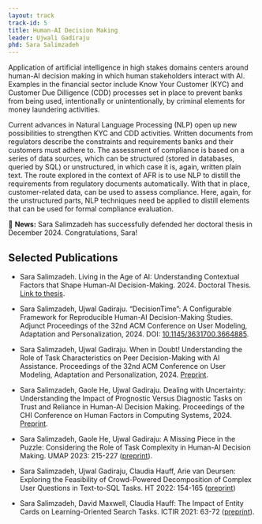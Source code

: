 ```yaml
---
layout: track
track-id: 5
title: Human-AI Decision Making
leader: Ujwali Gadiraju
phd: Sara Salimzadeh
---
```


Application of artificial intelligence in high stakes domains centers around human-AI decision making in which human stakeholders interact with AI.
Examples in the financial sector include Know Your Customer (KYC) and Customer Due Dilligence (CDD) processes set in place to prevent banks from being used, intentionally or unintentionally, by criminal elements for money laundering activities.

Current advances in Natural Language Processing (NLP) open up new possibilities to strengthen KYC and CDD activities.
Written documents from regulators describe the constraints and requirements banks and their customers must adhere to.
The assessment of compliance is based on a series of data sources, which can be structured (stored in databases, queried by SQL) or unstructured, in which case it is, again, written plain text.
The route explored in the context of AFR is to use NLP to distill the requirements from regulatory documents automatically. With that in place, customer-related data, can be used to assess compliance. Here, again, for the unstructured parts, NLP techniques need be applied to distill elements that can be used for formal compliance evaluation.

🔔 **News:** Sara Salimzadeh has successfully defended her doctoral thesis in December 2024. Congratulations, Sara!

## Selected Publications

- Sara Salimzadeh. Living in the Age of AI: Understanding Contextual Factors that Shape Human-AI Decision-Making. 2024. Doctoral Thesis. [Link to thesis](https://resolver.tudelft.nl/uuid:8eddbb29-47d2-4344-8b93-aef440c1628a).

- Sara Salimzadeh, Ujwal Gadiraju. “DecisionTime”: A Configurable Framework for Reproducible Human-AI Decision-Making Studies. Adjunct Proceedings of the 32nd ACM Conference on User Modeling, Adaptation and Personalization, 2024. DOI: [10.1145/3631700.3664885](doi.org/10.1145/3631700.3664885).

- Sara Salimzadeh, Ujwal Gadiraju. When in Doubt! Understanding the Role of Task Characteristics on Peer Decision-Making with AI Assistance. Proceedings of the 32nd ACM Conference on User Modeling, Adaptation and Personalization, 2024. [Preprint](https://pure.tudelft.nl/ws/portalfiles/portal/212873760/3627043.3659567.pdf).

- Sara Salimzadeh, Gaole He, Ujwal Gadiraju. Dealing with Uncertainty: Understanding the Impact of Prognostic Versus Diagnostic Tasks on Trust and Reliance in Human-AI Decision Making. Proceedings of the CHI Conference on Human Factors in Computing Systems, 2024. [Preprint](http://ujwalgadiraju.com/Publications/CHI2024a.pdf).

- Sara Salimzadeh, Gaole He, Ujwal Gadiraju: A Missing Piece in the Puzzle: Considering the Role of Task Complexity in Human-AI Decision Making. UMAP 2023: 215-227 ([preprint](https://research.tudelft.nl/en/publications/a-missing-piece-in-the-puzzle-considering-the-role-of-task-comple)).

- Sara Salimzadeh, Ujwal Gadiraju, Claudia Hauff, Arie van Deursen: Exploring the Feasibility of Crowd-Powered Decomposition of Complex User Questions in Text-to-SQL Tasks. HT 2022: 154-165 ([preprint](https://research.tudelft.nl/en/publications/exploring-the-feasibility-of-crowd-powered-decomposition-of-compl))

- Sara Salimzadeh, David Maxwell, Claudia Hauff: The Impact of Entity Cards on Learning-Oriented Search Tasks. ICTIR 2021: 63-72 ([preprint](https://research.tudelft.nl/en/publications/the-impact-of-entity-cards-on-learning-oriented-search-tasks)).